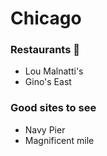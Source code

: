 # Chicago

### Restaurants  :pizza:

- Lou Malnatti's 
- Gino's East

### Good sites to see

- Navy Pier
- Magnificent mile
